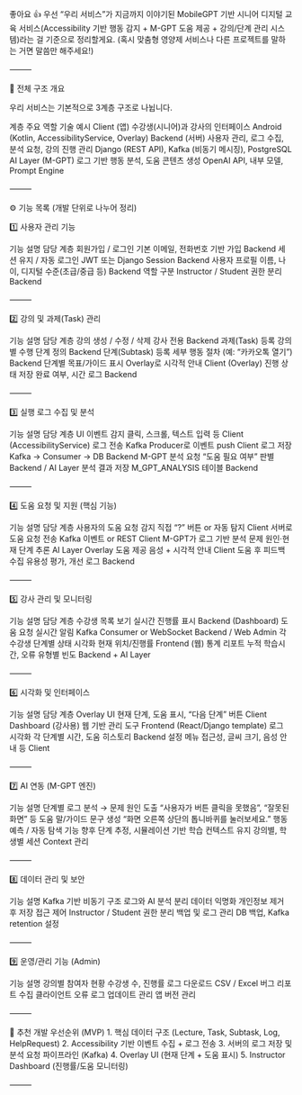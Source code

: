 좋아요 👍
우선 “우리 서비스”가 지금까지 이야기된 MobileGPT 기반 시니어 디지털 교육 서비스(Accessibility 기반 행동 감지 + M-GPT 도움 제공 + 강의/단계 관리 시스템)라는 걸 기준으로 정리할게요.
(혹시 맞춤형 영양제 서비스나 다른 프로젝트를 말하는 거면 말씀만 해주세요!)

⸻

🧩 전체 구조 개요

우리 서비스는 기본적으로 3계층 구조로 나뉩니다.

계층	주요 역할	기술 예시
Client (앱)	수강생(시니어)과 강사의 인터페이스	Android (Kotlin, AccessibilityService, Overlay)
Backend (서버)	사용자 관리, 로그 수집, 분석 요청, 강의 진행 관리	Django (REST API), Kafka (비동기 메시징), PostgreSQL
AI Layer (M-GPT)	로그 기반 행동 분석, 도움 콘텐츠 생성	OpenAI API, 내부 모델, Prompt Engine


⸻

⚙️ 기능 목록 (개발 단위로 나누어 정리)

1️⃣ 사용자 관리 기능

기능	설명	담당 계층
회원가입 / 로그인	기본 이메일, 전화번호 기반 가입	Backend
세션 유지 / 자동 로그인	JWT 또는 Django Session	Backend
사용자 프로필	이름, 나이, 디지털 수준(초급/중급 등)	Backend
역할 구분	Instructor / Student 권한 분리	Backend


⸻

2️⃣ 강의 및 과제(Task) 관리

기능	설명	담당 계층
강의 생성 / 수정 / 삭제	강사 전용	Backend
과제(Task) 등록	강의별 수행 단계 정의	Backend
단계(Subtask) 등록	세부 행동 절차 (예: “카카오톡 열기”)	Backend
단계별 목표/가이드 표시	Overlay로 시각적 안내	Client (Overlay)
진행 상태 저장	완료 여부, 시간 로그	Backend


⸻

3️⃣ 실행 로그 수집 및 분석

기능	설명	담당 계층
UI 이벤트 감지	클릭, 스크롤, 텍스트 입력 등	Client (AccessibilityService)
로그 전송	Kafka Producer로 이벤트 push	Client
로그 저장	Kafka → Consumer → DB	Backend
M-GPT 분석 요청	“도움 필요 여부” 판별	Backend / AI Layer
분석 결과 저장	M_GPT_ANALYSIS 테이블	Backend


⸻

4️⃣ 도움 요청 및 지원 (핵심 기능)

기능	설명	담당 계층
사용자의 도움 요청 감지	직접 “?” 버튼 or 자동 탐지	Client
서버로 도움 요청 전송	Kafka 이벤트 or REST	Client
M-GPT가 로그 기반 분석	문제 원인·현재 단계 추론	AI Layer
Overlay 도움 제공	음성 + 시각적 안내	Client
도움 후 피드백 수집	유용성 평가, 개선 로그	Backend


⸻

5️⃣ 강사 관리 및 모니터링

기능	설명	담당 계층
수강생 목록 보기	실시간 진행률 표시	Backend (Dashboard)
도움 요청 실시간 알림	Kafka Consumer or WebSocket	Backend / Web Admin
각 수강생 단계별 상태 시각화	현재 위치/진행률	Frontend (웹)
통계 리포트	누적 학습시간, 오류 유형별 빈도	Backend + AI Layer


⸻

6️⃣ 시각화 및 인터페이스

기능	설명	담당 계층
Overlay UI	현재 단계, 도움 표시, “다음 단계” 버튼	Client
Dashboard (강사용)	웹 기반 관리 도구	Frontend (React/Django template)
로그 시각화	각 단계별 시간, 도움 히스토리	Backend
설정 메뉴	접근성, 글씨 크기, 음성 안내 등	Client


⸻

7️⃣ AI 연동 (M-GPT 엔진)

기능	설명
단계별 로그 분석 → 문제 원인 도출	“사용자가 버튼 클릭을 못했음”, “잘못된 화면” 등
도움 말/가이드 문구 생성	“화면 오른쪽 상단의 톱니바퀴를 눌러보세요.”
행동 예측 / 자동 탐색 기능	향후 단계 추정, 시뮬레이션 기반 학습
컨텍스트 유지	강의별, 학생별 세션 Context 관리


⸻

8️⃣ 데이터 관리 및 보안

기능	설명
Kafka 기반 비동기 구조	로그와 AI 분석 분리
데이터 익명화	개인정보 제거 후 저장
접근 제어	Instructor / Student 권한 분리
백업 및 로그 관리	DB 백업, Kafka retention 설정


⸻

9️⃣ 운영/관리 기능 (Admin)

기능	설명
강의별 참여자 현황	수강생 수, 진행률
로그 다운로드	CSV / Excel
버그 리포트 수집	클라이언트 오류 로그
업데이트 관리	앱 버전 관리


⸻

🔧 추천 개발 우선순위 (MVP)
	1.	핵심 데이터 구조 (Lecture, Task, Subtask, Log, HelpRequest)
	2.	Accessibility 기반 이벤트 수집 + 로그 전송
	3.	서버의 로그 저장 및 분석 요청 파이프라인 (Kafka)
	4.	Overlay UI (현재 단계 + 도움 표시)
	5.	Instructor Dashboard (진행률/도움 모니터링)

⸻